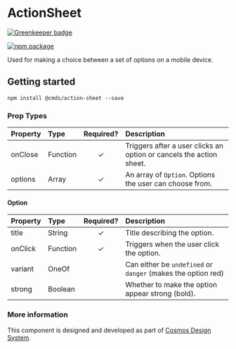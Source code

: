 # ActionSheet

[![Greenkeeper badge](https://badges.greenkeeper.io/entercosmos/action-sheet.svg)](https://greenkeeper.io/)

[![npm package][npm-badge]][npm]

Used for making a choice between a set of options on a mobile device.	

## Getting started

````
npm install @cmds/action-sheet --save
````

### Prop Types

| Property | Type | Required? | Description |
|:---|:---|:---:|:---|
| onClose | Function | ✓ | Triggers after a user clicks an option or cancels the action sheet. |
| options | Array | ✓ | An array of `Option`. Options the user can choose from. |

#### Option

| Property | Type | Required? | Description |
|:---|:---|:---:|:---|
| title | String | ✓ | Title describing the option. |
| onClick | Function | ✓ | Triggers when the user click the option. |
| variant | OneOf | | Can either be `undefined` or `danger` (makes the option red) |
| strong | Boolean | | Whether to make the option appear strong (bold). |

### More information

This component is designed and developed as part of [Cosmos Design System][cmds]. 

[cmds]: https://github.com/entercosmos/cosmos
[npm-badge]: https://img.shields.io/npm/v/@cmds/action-sheet.svg
[npm]: https://www.npmjs.org/package/@cmds/action-sheet

